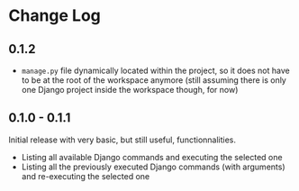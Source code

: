 # Change Log

## 0.1.2

- `manage.py` file dynamically located within the project, so it does not have to be at the root of the workspace anymore (still assuming there is only one Django project inside the workspace though, for now)

## 0.1.0 - 0.1.1

Initial release with very basic, but still useful, functionnalities.

-   Listing all available Django commands and executing the selected one
-   Listing all the previously executed Django commands (with arguments) and re-executing the selected one